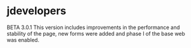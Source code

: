 # jdevelopers
BETA 3.0.1 This version includes improvements in the performance and stability of the page, new forms were added and phase I of the base web was enabled.
